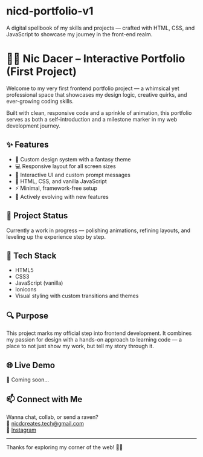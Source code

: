 # nicd-portfolio-v1
A digital spellbook of my skills and projects — crafted with HTML, CSS, and JavaScript to showcase my journey in the front-end realm.
# 🧙‍♀️ Nic Dacer – Interactive Portfolio (First Project)

Welcome to my very first frontend portfolio project — a whimsical yet professional space that showcases my design logic, creative quirks, and ever-growing coding skills.

Built with clean, responsive code and a sprinkle of animation, this portfolio serves as both a self-introduction and a milestone marker in my web development journey.

## ✨ Features

- 🎨 Custom design system with a fantasy theme
- 💻 Responsive layout for all screen sizes
- 🧠 Interactive UI and custom prompt messages
- 🧩 HTML, CSS, and vanilla JavaScript
- ⚡ Minimal, framework-free setup
- 🌱 Actively evolving with new features

## 🚧 Project Status

Currently a work in progress — polishing animations, refining layouts, and leveling up the experience step by step.

## 🧰 Tech Stack

- HTML5  
- CSS3  
- JavaScript (vanilla)  
- Ionicons  
- Visual styling with custom transitions and themes

## 🔍 Purpose

This project marks my official step into frontend development. It combines my passion for design with a hands-on approach to learning code — a place to not just show my work, but tell my story through it.

## 🌐 Live Demo

🔗 Coming soon...

## 📫 Connect with Me

Wanna chat, collab, or send a raven?  
📧 [nicdcreates.tech@gmail.com](mailto:nicdcreates.tech@gmail.com)  
📸 [Instagram](https://instagram.com/nicdcreates)

---

Thanks for exploring my corner of the web! 🧝‍♀️
